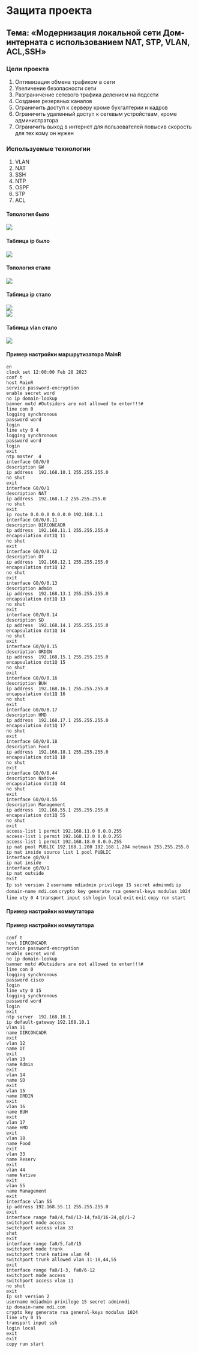 # Защита проекта  
## Тема: «Модернизация локальной сети Дом-интерната с использованием NAT, STP, VLAN, ACL,SSH»  
### Цели проекта  
1. Оптимизация обмена трафиком в сети  
2. Увеличение безопасности сети  
3. Разграничение сетевого трафика делением на подсети  
4. Создание резервных каналов  
5. Ограничить доступ к серверу кроме бухгалтерии и кадров  
6. Ограничить удаленный доступ к сетевым устройствам, кроме администратора  
7. Ограничить выход в интернет для пользователей повысив скорость для тех кому он нужен
### Используемые технологии  
1. VLAN  
2. NAT  
3. SSH  
4. NTP  
5. OSPF  
6. STP  
7. ACL  
#### Топология было
![](https://github.com/Mr-Philip/-Otus-Network-Engineer-/blob/main/Final/Pics/%D1%82%D0%BE%D0%BF%D0%BE%D0%BB%D0%BE%D0%B3%D0%B8%D1%8F%20%D0%B1%D1%8B%D0%BB%D0%BE.jpg)  
#### Таблица ip было 
![](https://github.com/Mr-Philip/-Otus-Network-Engineer-/blob/main/Final/Pics/%D0%98%D0%9F%20%D1%82%D0%B0%D0%B1%D0%BB%D0%B8%D1%86%D0%B0_%D0%A1%D1%82%D1%80%D0%B0%D0%BD%D0%B8%D1%86%D0%B0_1.jpg)  
#### Топология стало  
![](https://github.com/Mr-Philip/-Otus-Network-Engineer-/blob/main/Final/Pics/%D1%82%D0%BE%D0%BF%D0%BE%D0%BB%D0%BE%D0%B3%D0%B8%D1%8F.jpg)  
#### Таблица ip стало 
![](https://github.com/Mr-Philip/-Otus-Network-Engineer-/blob/main/Final/Pics/table%20ip%20vlan_%D0%A1%D1%82%D1%80%D0%B0%D0%BD%D0%B8%D1%86%D0%B0_1.jpg)  
![](https://github.com/Mr-Philip/-Otus-Network-Engineer-/blob/main/Final/Pics/table%20ip%20vlan_%D0%A1%D1%82%D1%80%D0%B0%D0%BD%D0%B8%D1%86%D0%B0_2.jpg) 
#### Таблица vlan стало  
![](https://github.com/Mr-Philip/-Otus-Network-Engineer-/blob/main/Final/Pics/vlan.jpg)  
#### Пример настройки маршрутизатора MainR
`en`  
`clock set 12:00:00 Feb 28 2023`  
`conf t`  
`host MainR `  
`service password-encryption`  
`enable secret word`  
`no ip domain-lookup`  
`banner motd #Outsiders are not allowed to enter!!!#`  
`line con 0`  
`logging synchronous`  
`password word`  
`login`  
`line vty 0 4`  
`logging synchronous`  
`password word`  
`login`  
`exit`  
`ntp master  4`  
`interface G0/0/0`  
`description GW `  
`ip address  192.168.10.1 255.255.255.0`  
`no shut`  
`exit`  
`interface G0/0/1`  
`description NAT `  
`ip address  192.168.1.2 255.255.255.0`  
`no shut`  
`exit`  
`ip route 0.0.0.0 0.0.0.0 192.168.1.1`  
`interface G0/0/0.11`  
`description DIRCONCADR`  
`ip address  192.168.11.1 255.255.255.0`  
`encapsulation dot1Q 11`  
`no shut`  
`exit`  
`interface G0/0/0.12`  
`description OT`  
`ip address  192.168.12.1 255.255.255.0`  
`encapsulation dot1Q 12`  
`no shut`  
`exit`  
`interface G0/0/0.13`  
`description Admin`  
`ip address  192.168.13.1 255.255.255.0`  
`encapsulation dot1Q 13`  
`no shut`  
`exit`  
`interface G0/0/0.14`  
`description SD`  
`ip address  192.168.14.1 255.255.255.0`  
`encapsulation dot1Q 14`  
`no shut`  
`exit`  
`interface G0/0/0.15`  
`description ORDIN`  
`ip address  192.168.15.1 255.255.255.0`  
`encapsulation dot1Q 15`  
`no shut`  
`exit`  
`interface G0/0/0.16`  
`description BUH`  
`ip address  192.168.16.1 255.255.255.0`  
`encapsulation dot1Q 16`  
`no shut`  
`exit`  
`interface G0/0/0.17`  
`description HMD`  
`ip address  192.168.17.1 255.255.255.0`  
`encapsulation dot1Q 17`  
`no shut`  
`exit`  
`interface G0/0/0.18`  
`description Food`  
`ip address  192.168.18.1 255.255.255.0`  
`encapsulation dot1Q 18`  
`no shut`  
`exit`  
`interface G0/0/0.44`  
`description Native`  
`encapsulation dot1Q 44`  
`no shut`  
`exit`  
`interface G0/0/0.55`  
`description Management`  
`ip address  192.168.55.1 255.255.255.0`  
`encapsulation dot1Q 55`  
`no shut`  
`exit`  
`access-list 1 permit 192.168.11.0 0.0.0.255`  
`access-list 1 permit 192.168.12.0 0.0.0.255`  
`access-list 1 permit 192.168.18.0 0.0.0.255`  
`ip nat pool PUBLIC 192.168.1.200 192.168.1.204 netmask 255.255.255.0`  
`ip nat inside source list 1 pool PUBLIC`  
`interface g0/0/0`  
`ip nat inside`  
`interface g0/0/1`  
`ip nat outside`  
`exit`  
`Ip ssh version 2`
`username mdiadmin privilege 15 secret adminmdi`
`ip domain-name mdi.com`
`crypto key generate rsa general-keys modulus 1024`
`line vty 0 4`
`transport input ssh`
`login local`
`exit`
`exit`
`copy run start`
#### Пример настройки коммутатора  
#### Пример настройки коммутатора  
`conf t`  
`host DIRCONCADR`  
`service password-encryption`  
`enable secret word`  
`no ip domain-lookup`  
`banner motd #Outsiders are not allowed to enter!!!#`  
`line con 0`  
`logging synchronous`  
`password cisco`  
`login`  
`line vty 0 15`  
`logging synchronous`  
`password word`  
`login`  
`exit`  
`ntp server  192.168.10.1`  
`ip default-gateway 192.168.10.1`  
`vlan 11`  
`name DIRCONCADR`  
`exit`  
`vlan 12`  
`name OT`  
`exit`  
`vlan 13`  
`name Admin`  
`exit`  
`vlan 14`  
`name SD`  
`exit`  
`vlan 15`  
`name ORDIN`  
`exit`  
`vlan 16`  
`name BUH`  
`exit`  
`vlan 17`  
`name HMD`  
`exit`  
`vlan 18`  
`name Food`  
`exit`  
`vlan 33`  
`name Reserv`  
`exit`  
`vlan 44`  
`name Native`  
`exit`  
`vlan 55`  
`name Management`  
`exit`  
`interface vlan 55`  
`ip address 192.168.55.11 255.255.255.0`  
`exit`  
`interface range fa0/4,fa0/13-14,fa0/16-24,g0/1-2`  
`switchport mode access`  
`switchport access vlan 33`  
`shut`  
`exit`  
`interface range fa0/5,fa0/15`  
`switchport mode trunk`  
`switchport trunk native vlan 44`  
`switchport trunk allowed vlan 11-18,44,55`  
`exit`  
`interface range fa0/1-3, fa0/6-12`  
`switchport mode access`  
`switchport access vlan 11`  
`no shut`  
`exit`  
`Ip ssh version 2`  
`username mdiadmin privilege 15 secret adminmdi`  
`ip domain-name mdi.com`  
`crypto key generate rsa general-keys modulus 1024`  
`line vty 0 15`  
`transport input ssh`  
`login local`  
`exit`  
`exit`  
`copy run start`  
  



















































